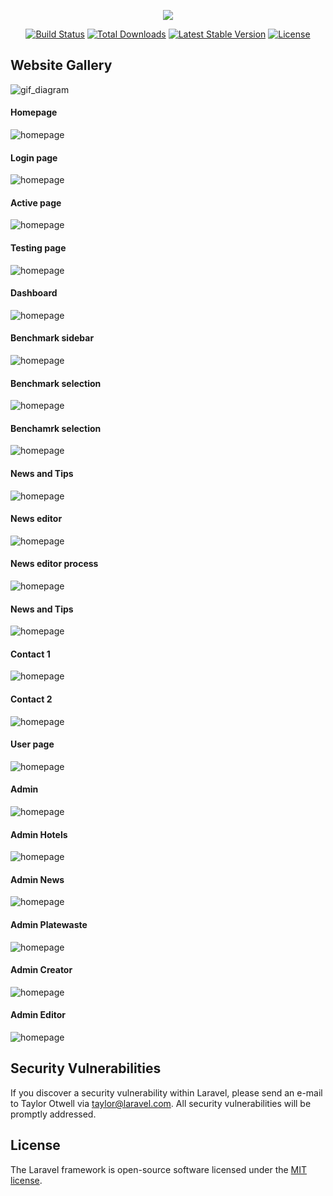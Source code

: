 <p align="center"><img src="https://raw.githubusercontent.com/waylen94/resume/master/resume001/project_image/Naughtyornice_log.png"></p>

<p align="center">
<a href="https://travis-ci.org/laravel/framework"><img src="https://travis-ci.org/laravel/framework.svg" alt="Build Status"></a>
<a href="https://packagist.org/packages/laravel/framework"><img src="https://poser.pugx.org/laravel/framework/d/total.svg" alt="Total Downloads"></a>
<a href="https://packagist.org/packages/laravel/framework"><img src="https://poser.pugx.org/laravel/framework/v/stable.svg" alt="Latest Stable Version"></a>
<a href="https://packagist.org/packages/laravel/framework"><img src="https://poser.pugx.org/laravel/framework/license.svg" alt="License"></a>
</p>

## Website Gallery
![gif_diagram](https://raw.githubusercontent.com/waylen94/resume/master/resume001/project_image/web_gif.gif)

#### Homepage
![homepage](https://raw.githubusercontent.com/waylen94/resume/master/resume001/project_image/Home_page.png)

#### Login page
![homepage](https://raw.githubusercontent.com/waylen94/resume/master/resume001/project_image/Login_page.png)

#### Active page
![homepage](https://raw.githubusercontent.com/waylen94/resume/master/resume001/project_image/Active_page.png)

#### Testing page
![homepage](https://raw.githubusercontent.com/waylen94/resume/master/resume001/project_image/Testing_page.png)

#### Dashboard 
![homepage](https://raw.githubusercontent.com/waylen94/resume/master/resume001/project_image/Dashboard.png)

#### Benchmark sidebar
![homepage](https://raw.githubusercontent.com/waylen94/resume/master/resume001/project_image/Benchmark_sidebar.png)

#### Benchmark selection
![homepage](https://raw.githubusercontent.com/waylen94/resume/master/resume001/project_image/Benchmark_selection.png)

#### Benchamrk selection
![homepage](https://raw.githubusercontent.com/waylen94/resume/master/resume001/project_image/Benchmark_selection-2.png)

#### News and Tips
![homepage](https://raw.githubusercontent.com/waylen94/resume/master/resume001/project_image/News_tips.png)

#### News editor
![homepage](https://raw.githubusercontent.com/waylen94/resume/master/resume001/project_image/News_editor.png)

#### News editor process
![homepage](https://raw.githubusercontent.com/waylen94/resume/master/resume001/project_image/News_editor_procedure.png)

#### News and Tips
![homepage](https://raw.githubusercontent.com/waylen94/resume/master/resume001/project_image/News_display.png)

#### Contact 1
![homepage](https://raw.githubusercontent.com/waylen94/resume/master/resume001/project_image/Contact.png)

#### Contact 2
![homepage](https://raw.githubusercontent.com/waylen94/resume/master/resume001/project_image/Contact2.png)

#### User page
![homepage](https://raw.githubusercontent.com/waylen94/resume/master/resume001/project_image/User_page.png)

#### Admin
![homepage](https://raw.githubusercontent.com/waylen94/resume/master/resume001/project_image/Admin.png)

#### Admin Hotels
![homepage](https://raw.githubusercontent.com/waylen94/resume/master/resume001/project_image/Admin_hotel.png)

#### Admin News
![homepage](https://raw.githubusercontent.com/waylen94/resume/master/resume001/project_image/Admin_news.png)

#### Admin Platewaste
![homepage](https://raw.githubusercontent.com/waylen94/resume/master/resume001/project_image/Admin_platewaste.png)

#### Admin Creator
![homepage](https://raw.githubusercontent.com/waylen94/resume/master/resume001/project_image/Admin_creator.png)

#### Admin Editor
![homepage](https://raw.githubusercontent.com/waylen94/resume/master/resume001/project_image/Admin_editor.png)



## Security Vulnerabilities

If you discover a security vulnerability within Laravel, please send an e-mail to Taylor Otwell via [taylor@laravel.com](mailto:taylor@laravel.com). All security vulnerabilities will be promptly addressed.

## License

The Laravel framework is open-source software licensed under the [MIT license](https://opensource.org/licenses/MIT).
